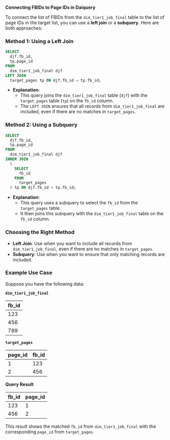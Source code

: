 **Connecting FBIDs to Page IDs in Daiquery**

To connect the list of FBIDs from the `dim_tier1_job_final` table to the list of page IDs in the target list, you can use a **left join** or a **subquery**. Here are both approaches:

### **Method 1: Using a Left Join**

```sql
SELECT 
  djf.fb_id,
  tp.page_id
FROM 
  dim_tier1_job_final djf
LEFT JOIN 
  target_pages tp ON djf.fb_id = tp.fb_id;
```

- **Explanation**: 
  - This query joins the `dim_tier1_job_final` table (`djf`) with the `target_pages` table (`tp`) on the `fb_id` column.
  - The `LEFT JOIN` ensures that all records from `dim_tier1_job_final` are included, even if there are no matches in `target_pages`.

### **Method 2: Using a Subquery**

```sql
SELECT 
  djf.fb_id,
  tp.page_id
FROM 
  dim_tier1_job_final djf
INNER JOIN 
  (
    SELECT 
      fb_id 
    FROM 
      target_pages
  ) tp ON djf.fb_id = tp.fb_id;
```

- **Explanation**: 
  - This query uses a subquery to select the `fb_id` from the `target_pages` table.
  - It then joins this subquery with the `dim_tier1_job_final` table on the `fb_id` column.

### **Choosing the Right Method**

- **Left Join**: Use when you want to include all records from `dim_tier1_job_final`, even if there are no matches in `target_pages`.
- **Subquery**: Use when you want to ensure that only matching records are included.

### **Example Use Case**

Suppose you have the following data:

**`dim_tier1_job_final`**

| fb_id |
| --- |
| 123   |
| 456   |
| 789   |

**`target_pages`**

| page_id | fb_id |
| --- | --- |
| 1      | 123   |
| 2      | 456   |

**Query Result**

| fb_id | page_id |
| --- | --- |
| 123   | 1      |
| 456   | 2      |

This result shows the matched `fb_id` from `dim_tier1_job_final` with the corresponding `page_id` from `target_pages`.